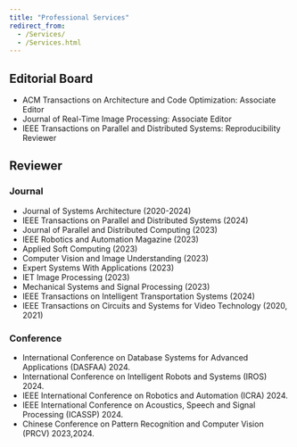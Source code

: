 ```yaml
---
title: "Professional Services"
redirect_from: 
  - /Services/
  - /Services.html
---
```


## Editorial Board 
* ACM Transactions on Architecture and Code Optimization: Associate Editor
* Journal of Real-Time Image Processing: Associate Editor
* IEEE Transactions on Parallel and Distributed Systems: Reproducibility Reviewer

## Reviewer
### Journal
* Journal of Systems Architecture (2020-2024)
* IEEE Transactions on Parallel and Distributed Systems (2024)
* Journal of Parallel and Distributed Computing (2023)
* IEEE Robotics and Automation Magazine (2023)
* Applied Soft Computing (2023)
* Computer Vision and Image Understanding (2023)
* Expert Systems With Applications (2023)
* IET Image Processing (2023)
* Mechanical Systems and Signal Processing (2023)
* IEEE Transactions on Intelligent Transportation Systems (2024)
* IEEE Transactions on Circuits and Systems for Video Technology (2020, 2021)

### Conference
*  International Conference on Database Systems for Advanced Applications (DASFAA) 2024.
*  International Conference on Intelligent Robots and Systems (IROS) 2024.
*  IEEE International Conference on Robotics and Automation (ICRA) 2024.
*  IEEE International Conference on Acoustics, Speech and Signal Processing (ICASSP) 2024.
*  Chinese Conference on Pattern Recognition and Computer Vision (PRCV) 2023,2024.
